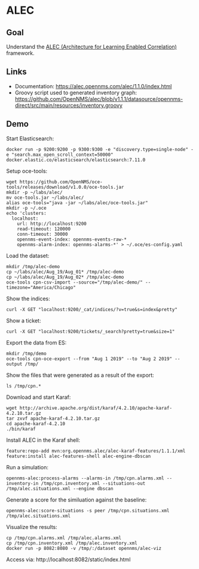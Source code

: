 # ALEC

## Goal

Understand the [ALEC (Architecture for Learning Enabled Correlation)](https://github.com/OpenNMS/alec/) framework.

## Links

* Documentation: https://alec.opennms.com/alec/1.1.0/index.html
* Groovy script used to generated inventory graph: https://github.com/OpenNMS/alec/blob/v1.1.1/datasource/opennms-direct/src/main/resources/inventory.groovy


## Demo

Start Elasticsearch:
```
docker run -p 9200:9200 -p 9300:9300 -e "discovery.type=single-node" -e "search.max_open_scroll_context=50000" docker.elastic.co/elasticsearch/elasticsearch:7.11.0
```

Setup oce-tools:
```
wget https://github.com/OpenNMS/oce-tools/releases/download/v1.0.0/oce-tools.jar
mkdir -p ~/labs/alec/
mv oce-tools.jar ~/labs/alec/
alias oce-tools="java -jar ~/labs/alec/oce-tools.jar"
mkdir -p ~/.oce
echo 'clusters:
  localhost:
    url: http://localhost:9200
    read-timeout: 120000
    conn-timeout: 30000
    opennms-event-index: opennms-events-raw-*
    opennms-alarm-index: opennms-alarms-*' > ~/.oce/es-config.yaml
```

Load the dataset:
```
mkdir /tmp/alec-demo
cp ~/labs/alec/Aug_19/Aug_01* /tmp/alec-demo
cp ~/labs/alec/Aug_19/Aug_02* /tmp/alec-demo
oce-tools cpn-csv-import --source="/tmp/alec-demo/" --timezone="America/Chicago"
```

Show the indices:
```
curl -X GET "localhost:9200/_cat/indices/?v=true&s=index&pretty"
```

Show a ticket:
```
curl -X GET "localhost:9200/tickets/_search?pretty=true&size=1"
```

Export the data from ES:
```
mkdir /tmp/demo
oce-tools cpn-oce-export --from "Aug 1 2019" --to "Aug 2 2019" --output /tmp/
```

Show the files that were generated as a result of the export:
```
ls /tmp/cpn.*
```


Download and start Karaf:
```
wget http://archive.apache.org/dist/karaf/4.2.10/apache-karaf-4.2.10.tar.gz
tar zxvf apache-karaf-4.2.10.tar.gz
cd apache-karaf-4.2.10
./bin/karaf
```

Install ALEC in the Karaf shell:
```
feature:repo-add mvn:org.opennms.alec/alec-karaf-features/1.1.1/xml
feature:install alec-features-shell alec-engine-dbscan
```

Run a simulation:
```
opennms-alec:process-alarms --alarms-in /tmp/cpn.alarms.xml --inventory-in /tmp/cpn.inventory.xml --situations-out /tmp/alec.situations.xml --engine dbscan
```

Generate a score for the similuation against the baseline:
```
opennms-alec:score-situations -s peer /tmp/cpn.situations.xml /tmp/alec.situations.xml
```

Visualize the results:
```
cp /tmp/cpn.alarms.xml /tmp/alec.alarms.xml
cp /tmp/cpn.inventory.xml /tmp/alec.inventory.xml
docker run -p 8082:8080 -v /tmp/:/dataset opennms/alec-viz
```

Access via: http://localhost:8082/static/index.html
